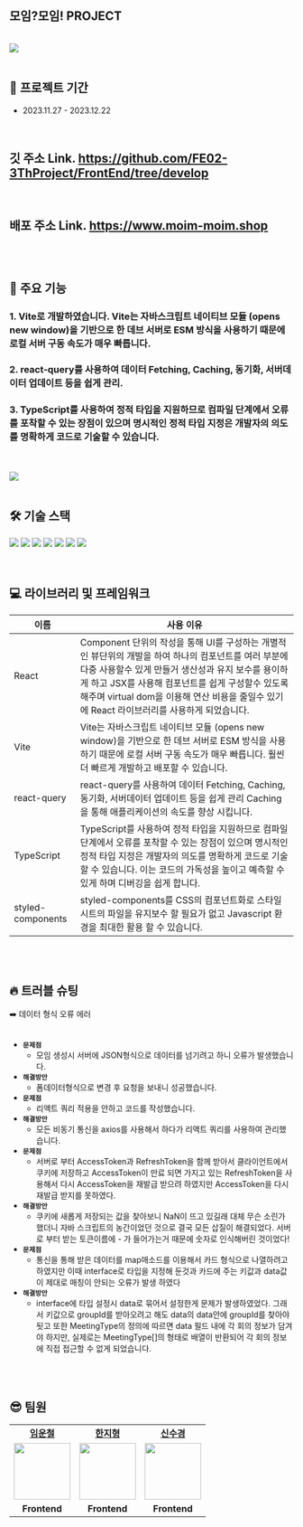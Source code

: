 ## 모임?모임! PROJECT

<br />
<img src="https://sour-process-b08.notion.site/image/https%3A%2F%2Fprod-files-secure.s3.us-west-2.amazonaws.com%2F812354cb-4304-4b1b-b07d-f3c2e18143f4%2F69593339-4808-4ca2-9825-cec84c074a61%2Fscreencapture-localhost-5173-2023-12-22-01_47_37.png?table=block&id=9c7e82fa-60c3-4a0a-afaa-e1f43760d53c&spaceId=812354cb-4304-4b1b-b07d-f3c2e18143f4&width=1660&userId=&cache=v2"/>

<br />
<br />

## 📆 프로젝트 기간

- 2023.11.27 - 2023.12.22

<br />

## 깃 주소 Link. https://github.com/FE02-3ThProject/FrontEnd/tree/develop

<br />

## 배포 주소 Link. https://www.moim-moim.shop

<br />
<br />

## 📖 주요 기능

### 1. Vite로 개발하였습니다. Vite는 자바스크립트 네이티브 모듈 (opens new window)을 기반으로 한 데브 서버로 ESM 방식을 사용하기 때문에 로컬 서버 구동 속도가 매우 빠릅니다.

### 2. react-query를 사용하여 데이터 Fetching, Caching, 동기화, 서버데이터 업데이트 등을 쉽게 관리.

### 3. TypeScript를 사용하여 정적 타입을 지원하므로 컴파일 단계에서 오류를 포착할 수 있는 장점이 있으며 명시적인 정적 타입 지정은 개발자의 의도를 명확하게 코드로 기술할 수 있습니다.

<br />
<br />

<img src="https://sour-process-b08.notion.site/image/https%3A%2F%2Fprod-files-secure.s3.us-west-2.amazonaws.com%2F812354cb-4304-4b1b-b07d-f3c2e18143f4%2F587fc5f4-5bc9-47f4-bba9-5f6c439fdf5c%2F%25EC%258B%259C%25EC%258A%25A4%25ED%2585%259C%25EC%2595%2584%25ED%2582%25A4%25ED%2585%258D%25EC%25B2%2598.jpg?table=block&id=3b86af03-b4cb-4e4b-99fd-ccc06ed828dc&spaceId=812354cb-4304-4b1b-b07d-f3c2e18143f4&width=2000&userId=&cache=v2"/>

<br />
<br />

## 🛠 기술 스택

<div align=left>
  <img src="https://img.shields.io/badge/html5-E34F26?style=for-the-badge&logo=html5&logoColor=white">
  <img src="https://img.shields.io/badge/css-1572B6?style=for-the-badge&logo=css3&logoColor=white">
  <img src="https://img.shields.io/badge/javascript-F7DF1E?style=for-the-badge&logo=javascript&logoColor=black"> 
  <img src="https://img.shields.io/badge/TypeScript-007ACC?style=for-the-badge&logo=typescript&logoColor=white"> 
  <img src="https://img.shields.io/badge/React-20232A?style=for-the-badge&logo=react&logoColor=61DAFB">
  <img src="https://img.shields.io/badge/GitHub-100000?style=for-the-badge&logo=github&logoColor=white">
  <img src="https://img.shields.io/badge/styled--components-DB7093?style=for-the-badge&logo=styled-components&logoColor=white">
</div>
<br>
<br>

## 💻 라이브러리 및 프레임워크

| 이름              | 사용 이유                                                                                                                                                                                                                                                                                                      |
| ----------------- | -------------------------------------------------------------------------------------------------------------------------------------------------------------------------------------------------------------------------------------------------------------------------------------------------------------- |
| React             | Component 단위의 작성을 통해 UI를 구성하는 개별적인 뷰단위의 개발을 하여 하나의 컴포넌트를 여러 부분에 다중 사용할수 있게 만들거 생산성과 유지 보수를 용이하게 하고 JSX를 사용해 컴포넌트를 쉽게 구성할수 있도록 해주며 virtual dom을 이용해 연산 비용을 줄일수 있기에 React 라이브러리를 사용하게 되었습니다. |
| Vite              | Vite는 자바스크립트 네이티브 모듈 (opens new window)을 기반으로 한 데브 서버로 ESM 방식을 사용하기 때문에 로컬 서버 구동 속도가 매우 빠릅니다. 훨씬 더 빠르게 개발하고 배포할 수 있습니다.                                                                                                                     |
| react-query       | react-query를 사용하여 데이터 Fetching, Caching, 동기화, 서버데이터 업데이트 등을 쉽게 관리 Caching을 통해 애플리케이션의 속도를 향상 시킵니다.                                                                                                                                                                |
| TypeScript        | TypeScript를 사용하여 정적 타입을 지원하므로 컴파일 단계에서 오류를 포착할 수 있는 장점이 있으며 명시적인 정적 타입 지정은 개발자의 의도를 명확하게 코드로 기술할 수 있습니다. 이는 코드의 가독성을 높이고 예측할 수 있게 하며 디버깅을 쉽게 합니다.                                                           |
| styled-components | styled-components를 CSS의 컴포넌트화로 스타일시트의 파일을 유지보수 할 필요가 없고 Javascript 환경을 최대한 활용 할 수 있습니다.                                                                                                                                                                               |

<br/><br/>

## 🔥 트러블 슈팅

<summary>➡️ 데이터 형식 오류 에러</summary> 
  <br/>

- **`문제점`** <br/>
  - 모임 생성시 서버에 JSON형식으로 데이터를 넘기려고 하니 오류가 발생했습니다.
- **`해결방안`**<br/>
  - 폼데이터형식으로 변경 후 요청을 보내니 성공했습니다.
- **`문제점`** <br/>
  - 리액트 쿼리 적용을 안하고 코드를 작성했습니다.
- **`해결방안`**<br/>
  - 모든 비동기 통신을 axios를 사용해서 하다가 리액트 쿼리를 사용하여 관리했습니다.
- **`문제점`** <br/>
  - 서버로 부터 AccessToken과 RefreshToken을 함께 받아서 클라이언트에서 쿠키에 저장하고 AccessToken이 만료 되면 가지고 있는 RefreshToken을 사용해서 다시 AccessToken을 재발급 받으려 하였지만 AccessToken을 다시 재발급 받지를 못하였다.
- **`해결방안`**<br/>
  - 쿠키에 새롭게 저장되는 값을 찾아보니 NaN이 뜨고 있길래 대체 무슨 소린가 했더니 자바 스크립트의 농간이었던 것으로 결국 모든 삽질이 해결되었다. 서버로 부터 받는 토큰이름에 - 가 들어가는거 때문에 숫자로 인식해버린 것이었다!
- **`문제점`** <br/>
  - 통신을 통해 받은 데이터를 map매소드를 이용해서 카드 형식으로 나열하려고 하였지만 이때 interface로 타입을 지정해 둔것과 카드에 주는 키값과 data값이 제대로 매칭이 안되는 오류가 발생 하였다
- **`해결방안`**<br/>
  - interface에 타입 설정시 data로 묶어서 설정한게 문제가 발생하였었다. 그래서 키값으로 groupId를 받아오려고 해도 data의 data안에 groupId를 찾아야 됫고 ​또한 MeetingType의 정의에 따르면 data 필드 내에 각 회의 정보가 담겨야 하지만, 실제로는 MeetingType[]의 형태로 배열이 반환되어 각 회의 정보에 직접 접근할 수 없게 되었습니다.

<br /><br/>

## 😎 팀원

<table>
   <tr>
    <td align="center"><b><a href="https://github.com/unchul">임운철</a></b></td>
    <td align="center"><b><a href="https://github.com/hanjihyeong">한지형</a></b></td>
    <td align="center"><b><a href="https://github.com/newsks">신수경</a></b></td>
  </tr>
  <tr>
    
  <td align="center"><a href="https://github.com/unchul"><img src="https://avatars.githubusercontent.com/u/105141025?v=4" width="100px" /></a></td>
    <td align="center"><a href="https://github.com/hanjihyeong"><img src="https://avatars.githubusercontent.com/u/143388067?v=4" width="100px" /></a></td>
    <td align="center"><a href="https://github.com/newsks"><img src="https://avatars.githubusercontent.com/u/129296269?v=4" width="100px" /></a></td>  
   
  </tr>
  <tr>
    <td align="center"><b>Frontend</b></td>
    <td align="center"><b>Frontend</b></td>
    <td align="center"><b>Frontend</b></td>
  </tr>
</table>

